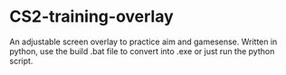 # CS2-training-overlay
An adjustable screen overlay to practice aim and gamesense.
Written in python, use the build .bat file to convert into .exe or just run the python script.
